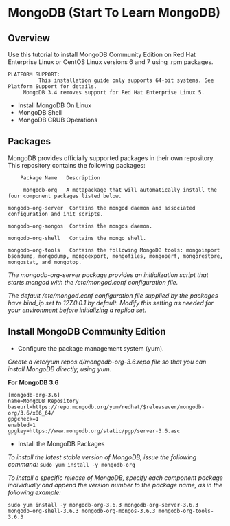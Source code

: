 # MongoDB (Start To Learn MongoDB)

## Overview

Use this tutorial to install MongoDB Community Edition on Red Hat Enterprise Linux or CentOS Linux versions 6 and 7 using .rpm packages.

```
PLATFORM SUPPORT:
          This installation guide only supports 64-bit systems. See Platform Support for details.
     MongoDB 3.4 removes support for Red Hat Enterprise Linux 5.
```
- Install MongoDB On Linux
- MongoDB Shell
- MongoDB CRUB Operations

## Packages

MongoDB provides officially supported packages in their own repository. This repository contains the following packages:
 ```
     Package Name	Description

      mongodb-org	A metapackage that will automatically install the four component packages listed below.

mongodb-org-server	Contains the mongod daemon and associated configuration and init scripts.

mongodb-org-mongos	Contains the mongos daemon.

mongodb-org-shell	Contains the mongo shell.

mongodb-org-tools	Contains the following MongoDB tools: mongoimport bsondump, mongodump, mongoexport, mongofiles, mongoperf, mongorestore, mongostat, and mongotop.
```
*The mongodb-org-server package provides an initialization script that starts mongod with the /etc/mongod.conf configuration file.*

*The default /etc/mongod.conf configuration file supplied by the packages have bind_ip set to 127.0.0.1 by default. Modify this setting as needed for your environment before initializing a replica set.*

## Install MongoDB Community Edition


- Configure the package management system (yum).

*Create a /etc/yum.repos.d/mongodb-org-3.6.repo file so that you can install MongoDB directly, using yum.*

**For MongoDB 3.6**

```
[mongodb-org-3.6]
name=MongoDB Repository
baseurl=https://repo.mongodb.org/yum/redhat/$releasever/mongodb-org/3.6/x86_64/
gpgcheck=1
enabled=1
gpgkey=https://www.mongodb.org/static/pgp/server-3.6.asc
```

- Install the MongoDB Packages

*To install the latest stable version of MongoDB, issue the following command:*
  `sudo yum install -y mongodb-org ` 

*To install a specific release of MongoDB, specify each component package individually and append the version number to the package name, as in the following example:*

`sudo yum install -y mongodb-org-3.6.3 mongodb-org-server-3.6.3 mongodb-org-shell-3.6.3 mongodb-org-mongos-3.6.3 mongodb-org-tools-3.6.3`
